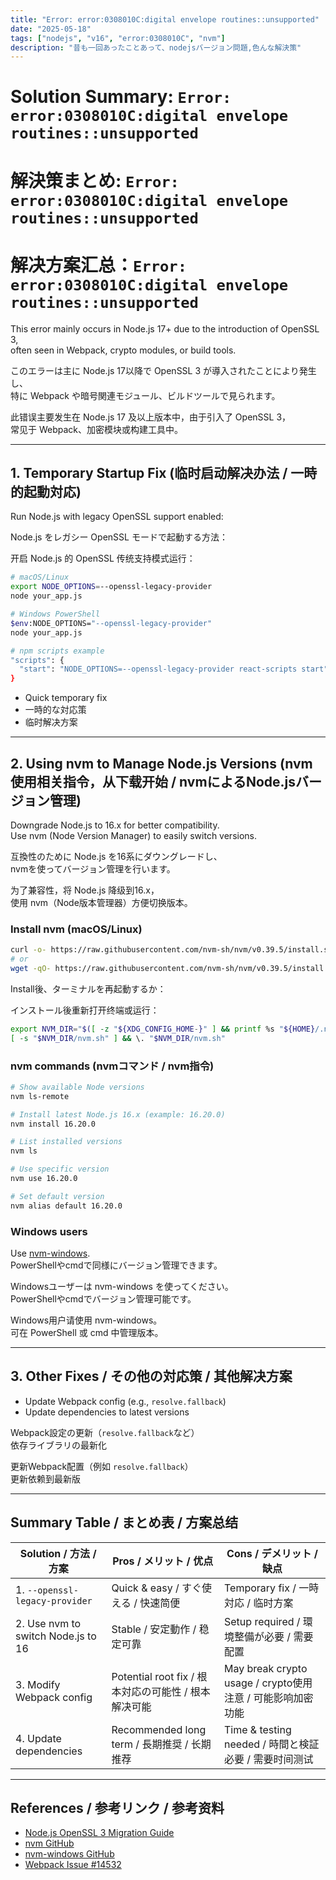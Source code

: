 ```yaml
---
title: "Error: error:0308010C:digital envelope routines::unsupported"
date: "2025-05-18"
tags: ["nodejs", "v16", "error:0308010C", "nvm"]
description: "昔も一回あったことあって、nodejsバージョン問題,色んな解決策"
---
```


# Solution Summary: `Error: error:0308010C:digital envelope routines::unsupported`  

# 解決策まとめ: `Error: error:0308010C:digital envelope routines::unsupported`  

# 解决方案汇总：`Error: error:0308010C:digital envelope routines::unsupported`

This error mainly occurs in Node.js 17+ due to the introduction of OpenSSL 3,  
often seen in Webpack, crypto modules, or build tools.

このエラーは主に Node.js 17以降で OpenSSL 3 が導入されたことにより発生し、  
特に Webpack や暗号関連モジュール、ビルドツールで見られます。

此错误主要发生在 Node.js 17 及以上版本中，由于引入了 OpenSSL 3，  
常见于 Webpack、加密模块或构建工具中。

---

## 1. Temporary Startup Fix (临时启动解决办法 / 一時的起動対応)

Run Node.js with legacy OpenSSL support enabled:

Node.js をレガシー OpenSSL モードで起動する方法：

开启 Node.js 的 OpenSSL 传统支持模式运行：

```bash
# macOS/Linux
export NODE_OPTIONS=--openssl-legacy-provider
node your_app.js

# Windows PowerShell
$env:NODE_OPTIONS="--openssl-legacy-provider"
node your_app.js

# npm scripts example
"scripts": {
  "start": "NODE_OPTIONS=--openssl-legacy-provider react-scripts start"
}
```

- Quick temporary fix  
- 一時的な対応策  
- 临时解决方案

---

## 2. Using nvm to Manage Node.js Versions (nvm使用相关指令，从下载开始 / nvmによるNode.jsバージョン管理)

Downgrade Node.js to 16.x for better compatibility.  
Use nvm (Node Version Manager) to easily switch versions.

互換性のために Node.js を16系にダウングレードし、  
nvmを使ってバージョン管理を行います。

为了兼容性，将 Node.js 降级到16.x，  
使用 nvm（Node版本管理器）方便切换版本。

### Install nvm (macOS/Linux)

```bash
curl -o- https://raw.githubusercontent.com/nvm-sh/nvm/v0.39.5/install.sh | bash
# or
wget -qO- https://raw.githubusercontent.com/nvm-sh/nvm/v0.39.5/install.sh | bash
```

Install後、ターミナルを再起動するか：

インストール後重新打开终端或运行：

```bash
export NVM_DIR="$([ -z "${XDG_CONFIG_HOME-}" ] && printf %s "${HOME}/.nvm" || printf %s "${XDG_CONFIG_HOME}/nvm")"
[ -s "$NVM_DIR/nvm.sh" ] && \. "$NVM_DIR/nvm.sh"
```

### nvm commands (nvmコマンド / nvm指令)

```bash
# Show available Node versions
nvm ls-remote

# Install latest Node.js 16.x (example: 16.20.0)
nvm install 16.20.0

# List installed versions
nvm ls

# Use specific version
nvm use 16.20.0

# Set default version
nvm alias default 16.20.0
```

### Windows users

Use [nvm-windows](https://github.com/coreybutler/nvm-windows).  
PowerShellやcmdで同様にバージョン管理できます。

Windowsユーザーは nvm-windows を使ってください。  
PowerShellやcmdでバージョン管理可能です。

Windows用户请使用 nvm-windows。  
可在 PowerShell 或 cmd 中管理版本。

---

## 3. Other Fixes / その他の対応策 / 其他解决方案

- Update Webpack config (e.g., `resolve.fallback`)  
- Update dependencies to latest versions

Webpack設定の更新（`resolve.fallback`など）  
依存ライブラリの最新化

更新Webpack配置（例如 `resolve.fallback`）  
更新依赖到最新版

---

## Summary Table / まとめ表 / 方案总结

| Solution / 方法 / 方案             | Pros / メリット / 优点                               | Cons / デメリット / 缺点                                   |
| ---------------------------------- | ---------------------------------------------------- | ---------------------------------------------------------- |
| 1. `--openssl-legacy-provider`     | Quick & easy / すぐ使える / 快速简便                 | Temporary fix / 一時対応 / 临时方案                        |
| 2. Use nvm to switch Node.js to 16 | Stable / 安定動作 / 稳定可靠                         | Setup required / 環境整備が必要 / 需要配置                 |
| 3. Modify Webpack config           | Potential root fix / 根本対応の可能性 / 根本解决可能 | May break crypto usage / crypto使用注意 / 可能影响加密功能 |
| 4. Update dependencies             | Recommended long term / 長期推奨 / 长期推荐          | Time & testing needed / 時間と検証必要 / 需要时间测试      |

---

## References / 参考リンク / 参考资料

- [Node.js OpenSSL 3 Migration Guide](https://nodejs.org/en/blog/release/v17.0.0/#openssl-3.0)  
- [nvm GitHub](https://github.com/nvm-sh/nvm)  
- [nvm-windows GitHub](https://github.com/coreybutler/nvm-windows)  
- [Webpack Issue #14532](https://github.com/webpack/webpack/issues/14532)  
